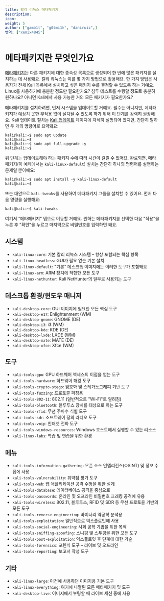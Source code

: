 ```yaml
---
title: 칼리 리눅스 메타패키지
description:
icon:
weight: 5
author: ["gamb1t", "g0tmi1k", "daniruiz",]
번역: ["xenix4845"]
---
```


# 메타패키지란 무엇인가요

[메타패키지](/tools/kali-meta/)는 다른 패키지에 대한 종속성 목록으로 생성되어 한 번에 많은 패키지를 설치하는 데 사용돼요. 칼리 리눅스는 이를 몇 가지 방법으로 활용해요. 한 가지 방법은 사용자가 전체 Kali 목록에서 설치하고 싶은 패키지 수를 결정할 수 있도록 하는 거예요. Linux를 사용하기에 충분한 정도만 필요한가요? 침투 테스트를 수행할 정도로 충분히 원하나요? 아니면 Kali에서 사용 가능한 거의 모든 패키지가 필요한가요?

메타패키지를 설치하려면, 먼저 시스템을 업데이트할 거예요. 필수는 아니지만, 메타패키지가 예상치 못한 부작용 없이 설치될 수 있도록 하기 위해 이 단계를 강력히 권장해요. Kali 업데이트 절차는 [Kali 업데이트](/docs/general-use/updating-kali/) 페이지에 자세히 설명되어 있지만, 간단히 말하면 두 개의 명령어로 요약돼요:

```console
kali@kali:~$ sudo apt update
kali@kali:~$
kali@kali:~$ sudo apt full-upgrade -y
kali@kali:~$
```

위 단계는 업데이트해야 하는 패키지 수에 따라 시간이 걸릴 수 있어요. 완료되면, 메타패키지(이 예제에서는 `kali-linux-default`) 설치는 간단히 하나의 명령어를 실행하는 문제일 뿐이에요:

```console
kali@kali:~$ sudo apt install -y kali-linux-default
kali@kali:~$
```

또는 대안으로 `kali-tweaks`를 사용하여 메타패키지 그룹을 설치할 수 있어요. 먼저 다음 명령을 실행해요:

```console
kali@kali:~$ kali-tweaks
```

여기서 "메타패키지" 탭으로 이동할 거예요. 원하는 메타패키지를 선택한 다음 "적용"을 누른 후 "확인"을 누르고 마지막으로 비밀번호를 입력하면 돼요.

## 시스템

- `kali-linux-core`: 기본 칼리 리눅스 시스템 – 항상 포함되는 핵심 항목
- `kali-linux-headless`: GUI가 필요 없는 기본 설치
- `kali-linux-default`: "기본" 데스크톱 이미지에는 이러한 도구가 포함돼요
- `kali-linux-arm`: ARM 장치에 적합한 모든 도구
- `kali-linux-nethunter`: Kali NetHunter의 일부로 사용되는 도구

## 데스크톱 환경/윈도우 매니저

- `kali-desktop-core`: GUI 이미지에 필요한 모든 핵심 도구
- `kali-desktop-e17`: Enlightenment (WM)
- `kali-desktop-gnome`: GNOME (DE)
- `kali-desktop-i3`: i3 (WM)
- `kali-desktop-kde`: KDE (DE)
- `kali-desktop-lxde`: LXDE (WM)
- `kali-desktop-mate`: MATE (DE)
- `kali-desktop-xfce`: Xfce (WM)

## 도구

- `kali-tools-gpu`: GPU 하드웨어 액세스의 이점을 얻는 도구
- `kali-tools-hardware`: 하드웨어 해킹 도구
- `kali-tools-crypto-stego`: 암호화 및 스테가노그래피 기반 도구
- `kali-tools-fuzzing`: 프로토콜 퍼징용
- `kali-tools-802-11`: 802.11 (일반적으로 "Wi-Fi"로 알려짐)
- `kali-tools-bluetooth`: 블루투스 장치를 대상으로 하는 도구
- `kali-tools-rfid`: 무선 주파수 식별 도구
- `kali-tools-sdr`: 소프트웨어 정의 라디오 도구
- `kali-tools-voip`: 인터넷 전화 도구
- `kali-tools-windows-resources`: Windows 호스트에서 실행할 수 있는 리소스
- `kali-linux-labs`: 학습 및 연습을 위한 환경

## 메뉴

- `kali-tools-information-gathering`: 오픈 소스 인텔리전스(OSINT) 및 정보 수집에 사용
- `kali-tools-vulnerability`: 취약점 평가 도구
- `kali-tools-web`: 웹 애플리케이션 공격 수행을 위한 설계
- `kali-tools-database`: 데이터베이스 공격을 중심으로
- `kali-tools-passwords`: 온라인 및 오프라인 비밀번호 크래킹 공격에 유용
- `kali-tools-wireless`: 802.11, 블루투스, RFID 및 SDR 등 무선 프로토콜 기반의 모든 도구
- `kali-tools-reverse-engineering`: 바이너리 역공학 분석용
- `kali-tools-exploitation`: 일반적으로 익스플로잇에 사용
- `kali-tools-social-engineering`: 사회 공학 기법을 위한 목적
- `kali-tools-sniffing-spoofing`: 스니핑 및 스푸핑을 위한 모든 도구
- `kali-tools-post-exploitation`: 익스플로잇 후 단계에 대한 기술
- `kali-tools-forensics`: 포렌식 도구 – 라이브 및 오프라인
- `kali-tools-reporting`: 보고서 작성 도구

## 기타

- `kali-linux-large`: 이전에 사용하던 이미지용 기본 도구
- `kali-linux-everything`: 여기에 나열된 모든 메타패키지 및 도구
- `kali-desktop-live`: 이미지에서 부팅할 때 라이브 세션 중에 사용
